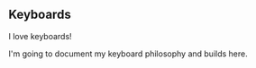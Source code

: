 
## Keyboards

I love keyboards!

I'm going to document my keyboard philosophy and builds here.

<!--

https://about.houqp.me/posts/rusty-c/?utm_source=Morning+Cup+of+Coding&utm_campaign=74ee18f900-EMAIL_CAMPAIGN_2019_11_12_06_43&utm_medium=email&utm_term=0_56b5f64c5f-74ee18f900-56806650

-->
